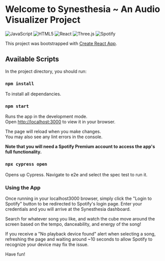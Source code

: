 # Welcome to Synesthesia ~ An Audio Visualizer Project

![JavaScript](https://img.shields.io/badge/JavaScript-323330?style=for-the-badge&logo=javascript&logoColor=F7DF1E)
![HTML5](https://img.shields.io/badge/HTML5-E34F26?style=for-the-badge&logo=html5&logoColor=white)
![React](https://img.shields.io/badge/React-20232A?style=for-the-badge&logo=react&logoColor=61DAFB)
![Three.js](https://img.shields.io/badge/Three.js-000000?style=for-the-badge&logo=three.js&logoColor=white)
![Spotify](https://img.shields.io/badge/Spotify-1DB954?style=for-the-badge&logo=spotify&logoColor=white)

This project was bootstrapped with [Create React App](https://github.com/facebook/create-react-app).

## Available Scripts

In the project directory, you should run:

### `npm install`

To install all dependancies.

### `npm start`

Runs the app in the development mode.\
Open [http://localhost:3000](http://localhost:3000) to view it in your browser.

The page will reload when you make changes.\
You may also see any lint errors in the console.

**Note that you will need a Spotify Premium account to access the app's full functionality.**

### `npx cypress open`

Opens up Cypress. Navigate to e2e and select the spec test to run it.

### Using the App

Once running in your localhost3000 browser, simply click the "Login to Spotify" button to be redirected to Spotify's login page. Enter your credentials and you will arrive at the Synesthesia dashboard. 

Search for whatever song you like, and watch the cube move around the screen based on the tempo, danceability, and energy of the song!

If you receive a "No playback device found" alert when selecting a song, refreshing the page and waiting around ~10 seconds to allow Spotify to recognize your device may fix the issue.

Have fun!
